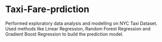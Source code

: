 # Taxi-Fare-prdiction
Performed exploratory data analysis and modelling on NYC Taxi Dataset. Used methods like Linear Regression, Random Forest Regression and Gradient Boost Regression to build the prediction model. 
